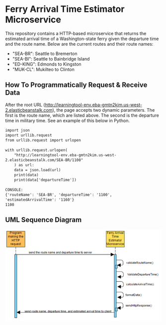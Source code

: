 # Ferry Arrival Time Estimator Microservice

This repository contains a HTTP-based microservice that returns the estimated arrival time of a Washington-state ferry given the departure time and the route name. Below are the current routes and their route names:
* "SEA-BR": Seattle to Bremerton
*  "SEA-BI": Seattle to Bainbridge Island
*  "ED-KING": Edmonds to Kingston
*  "MUK-CL": Mukilteo to Clinton

## How To Programmatically Request & Receive Data

After the root URL (http://learningtool-env.eba-gmtn2kim.us-west-2.elasticbeanstalk.com), the page accepts two dynamic parameters. The first is the route name, which are listed above. The second is the departure time in military time. See an example of this below in Python.

```
import json
import urllib.request
from urllib.request import urlopen

with urllib.request.urlopen(
    "http://learningtool-env.eba-gmtn2kim.us-west-2.elasticbeanstalk.com/SEA-BR/1100"
    ) as url:
    data = json.load(url)
    print(data)
    print(data['departureTime'])

CONSOLE:
{'routeName': 'SEA-BR', 'departureTime': '1100', 'estimatedArrivalTime': '1160'}
1100
```

## UML Sequence Diagram
![alt text](FerryMicroserviceUML.png)



